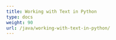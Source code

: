 ```yaml
---
title: Working with Text in Python
type: docs
weight: 90
url: /java/working-with-text-in-python/
---
```

